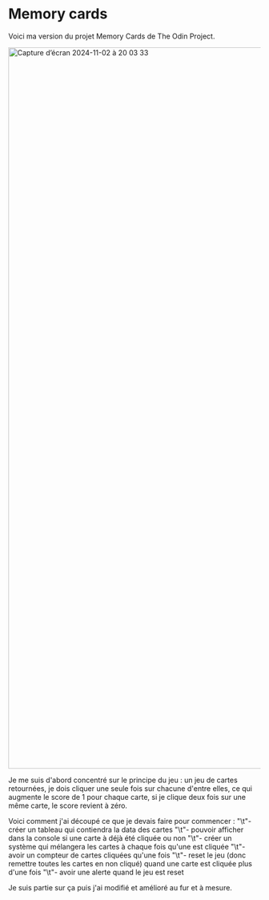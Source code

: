 # Memory cards

Voici ma version du projet Memory Cards de The Odin Project.

<img width="1440" alt="Capture d’écran 2024-11-02 à 20 03 33" src="https://github.com/user-attachments/assets/a79c40e1-473d-441d-be70-061e48eba0eb">

Je me suis d'abord concentré sur le principe du jeu : un jeu de cartes retournées, je dois cliquer une seule fois sur chacune d'entre elles, ce qui augmente le score de 1 pour chaque carte, si je clique deux fois sur une même carte, le score revient à zéro.

Voici comment j'ai découpé ce que je devais faire pour commencer :
"\t"- créer un tableau qui contiendra la data des cartes
"\t"- pouvoir afficher dans la console si une carte à déjà été cliquée ou non
"\t"- créer un système qui mélangera les cartes à chaque fois qu'une est cliquée
"\t"- avoir un compteur de cartes cliquées qu'une fois
"\t"- reset le jeu (donc remettre toutes les cartes en non cliqué) quand une carte est cliquée plus d'une fois
"\t"- avoir une alerte quand le jeu est reset

Je suis partie sur ça puis j'ai modifié et amélioré au fur et à mesure.
